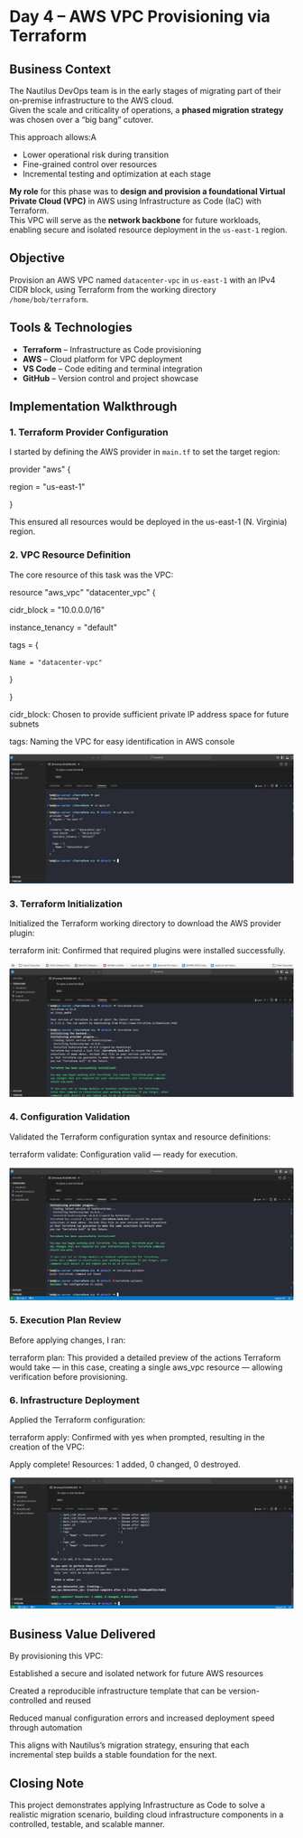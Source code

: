 # Day 4 – AWS VPC Provisioning via Terraform

## Business Context

The Nautilus DevOps team is in the early stages of migrating part of their on-premise infrastructure to the AWS cloud.  
Given the scale and criticality of operations, a **phased migration strategy** was chosen over a “big bang” cutover.  

This approach allows:A
- Lower operational risk during transition
- Fine-grained control over resources
- Incremental testing and optimization at each stage

**My role** for this phase was to **design and provision a foundational Virtual Private Cloud (VPC)** in AWS using Infrastructure as Code (IaC) with Terraform.  
This VPC will serve as the **network backbone** for future workloads, enabling secure and isolated resource deployment in the `us-east-1` region.

## Objective

Provision an AWS VPC named `datacenter-vpc` in `us-east-1` with an IPv4 CIDR block, using Terraform from the working directory `/home/bob/terraform`.

## Tools & Technologies

- **Terraform** – Infrastructure as Code provisioning
- **AWS** – Cloud platform for VPC deployment
- **VS Code** – Code editing and terminal integration
- **GitHub** – Version control and project showcase

## Implementation Walkthrough

### 1. **Terraform Provider Configuration**
I started by defining the AWS provider in `main.tf` to set the target region:

provider "aws" {

  region = "us-east-1"

}

This ensured all resources would be deployed in the us-east-1 (N. Virginia) region.

### 2. VPC Resource Definition
The core resource of this task was the VPC:

resource "aws_vpc" "datacenter_vpc" {
  
  cidr_block       = "10.0.0.0/16"
  
  instance_tenancy = "default"

  tags = {
  
    Name = "datacenter-vpc"
  
  }

}

cidr_block: Chosen to provide sufficient private IP address space for future subnets

tags: Naming the VPC for easy identification in AWS console

![Terraform configuration](screenshots/main.tf.png)

### 3. Terraform Initialization
Initialized the Terraform working directory to download the AWS provider plugin:

terraform init: Confirmed that required plugins were installed successfully.

![Terraform initialization](screenshots/terraform-init.png)

### 4. Configuration Validation
Validated the Terraform configuration syntax and resource definitions:

terraform validate: Configuration valid — ready for execution.

![Configuration validation](screenshots/terraform-validate.png)

### 5. **Execution Plan Review**

Before applying changes, I ran:

terraform plan: This provided a detailed preview of the actions Terraform would take — in this case, creating a single aws_vpc resource — allowing verification before provisioning.

### 6. Infrastructure Deployment
Applied the Terraform configuration:

terraform apply: Confirmed with yes when prompted, resulting in the creation of the VPC:

Apply complete! Resources: 1 added, 0 changed, 0 destroyed.

![Infrastructure Deployment](screenshots/terraform-apply.png)

## Business Value Delivered
By provisioning this VPC:

Established a secure and isolated network for future AWS resources

Created a reproducible infrastructure template that can be version-controlled and reused

Reduced manual configuration errors and increased deployment speed through automation

This aligns with Nautilus’s migration strategy, ensuring that each incremental step builds a stable foundation for the next.

## Closing Note
This project demonstrates applying Infrastructure as Code to solve a realistic migration scenario, building cloud infrastructure components in a controlled, testable, and scalable manner.
